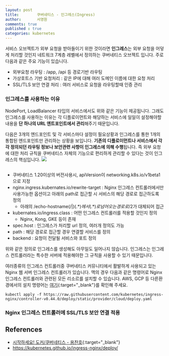 ```yaml
---
layout: post
title:        쿠버네티스 - 인그레스(Ingress)
author:       서영원
comments: true
published : true
categories: kubernetes
---
```


서비스 오브젝트가 외부 요청을 받아들이기 위한 것이라면 **인그레스**는 외부 요청을 어덯게 처리할 것인지 네트워크 7계층 레벨에서 정의하는 쿠버네티스 오브젝트 입니다. 주로 다음과 같은 주요 기능이 있습니다.

* 외부요청 라우팅 : /app, /api 등 경로기반 라우팅
* 가상호트스 기반 요청처리 : 같은 IP에 대해 여러 도메인 이름에 대한 요청 처리
* SSL/TLS 보안 연결 처리 : 여러 서비스로 요청을 라우팅할때 인증 관리


### 인그레스를 사용하는 이유
NodePort, LoadBalancer 타입의 서비스에서도 위와 같은 기능이 제공됩니다. 그래도 인그레스를 사용하는 이유는 각 디플로이먼트와 해당하는 서비스에 일일이 설정해야할 내용을 **단 하나의 URL 엔트포인트에서 관리**해주기 때문입니다.

다음은 3개의 엔드포인트 및 각 서비스마다 설정이 필요상황과 인그레스를 통한 1개의 통합된 엔드포인트만 관리하는 상황을 보입니다. **기존의 디플로이먼트나 서비스에서 각각 정의되던 라우팅 정보나 보안관련 사항이 인그레스에 의해 수행**됩니다. 즉 외부 요청에 대한 처리 규칙을 쿠버네티스 자체의 기능으로 편리하게 관리할 수 있다는 것이 인그레스의 핵심입니다.
![](/assets/post/kubernetes/kubernetes-ingress-01.png)







```yaml

```
* 쿠버네티스 1.20이상의 버전사용시, apiVersion이 networking.k8s.io/v1beta1 으로 지정
* nginx.ingress.kubernates.io/rewrite-target : Nginx 인그레스 컨트롤러에서만 사용가능한 옵션이고 아래의 path로 접근할 시 서비스의 해당 경로로 접근하도록 정의
  * 아래의 /echo-hostname(/|$)(.*) 에서 (.*)로 넘어오는 경로로 /$2가 대체되어 접근 
* kubernates.io/ingress.class : 어떤 인그레스 컨트롤러를 적용할 것인지 정의
  * Nginx, Kong, GKE 등이 존재
* spec.host : 인그레스가 처리할 url 정의, 여러개 정의도 가능
* path : 해당 경로로 접근할 경우 연결할 서비스를 정의
* backend : 요청이 전달될 서비스와 포트 정의


위와 같은 정의로 인그레스를 생성해도 아무일도 일어나지 않습니다. 인그레스는 인그레스 컨트롤러라는 특수한 서버에 적용해야한 그 규칙을 사용할 수 있기 때문입니다.

여러종류의 인그레스 컨트롤러중 쿠버네티스 커뮤니티에서 활발하게 사용되고 있는 Nginx 웹 서버 인그레스 컨트롤러가 있습니다. 맥의 경우 다음과 같은 명령어로 Nginx 인그레스 컨트롤러와 관련된 모든 리소르를 설치할 수 있습니다. AWS, GCP 등 다른환경에서의 설치 명령어는 [여기](https://kubernetes.github.io/ingress-nginx/deploy/){:target="_blank"}를 확인해 주세요.

```
kubectl apply -f https://raw.githubusercontent.com/kubernetes/ingress-nginx/controller-v0.44.0/deploy/static/provider/cloud/deploy.yaml
```







### Nginx 인그레스 컨트롤러에 SSL/TLS 보안 연결 적용





## References
* [시작하세요! 도커/쿠버네티스 - 용찬호](http://www.kyobobook.co.kr/product/detailViewKor.laf?ejkGb=KOR&mallGb=KOR&barcode=9791158392291&orderClick=LEa&Kc=){:target="_blank"}
* https://kubernetes.github.io/ingress-nginx/deploy/